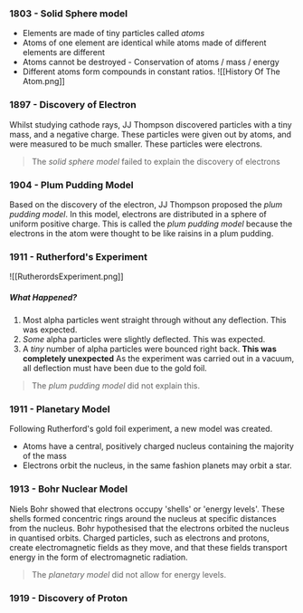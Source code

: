 ### 1803 - Solid Sphere model
- Elements are made of tiny particles called *atoms*
- Atoms of one element are identical while atoms made of different elements are different
- Atoms cannot be destroyed - Conservation of atoms / mass / energy
- Different atoms form compounds in constant ratios.
![[History Of The Atom.png]]
### 1897 - Discovery of Electron
Whilst studying cathode rays, JJ Thompson discovered particles with a tiny mass, and a negative charge. These particles were given out by atoms, and were measured to be much smaller. These particles were electrons.
> The *solid sphere model* failed to explain the discovery of electrons

### 1904 - Plum Pudding Model
Based on the discovery of the electron, JJ Thompson proposed the *plum pudding model*. In this model, electrons are distributed in a sphere of uniform positive charge. 
This is called the *plum pudding model* because the electrons in the atom were thought to be like raisins in a plum pudding.
### 1911 - Rutherford's Experiment
![[RutherordsExperiment.png]]
##### What Happened?
1. Most alpha particles went straight through without any deflection. This was expected.
2. *Some* alpha particles were slightly deflected. This was expected.
3. A *tiny* number of alpha particles were bounced right back. **This was completely unexpected**
As the experiment was carried out in a vacuum, all deflection must have been due to the gold foil.
> The *plum pudding model* did not explain this.
### 1911 - Planetary Model
Following Rutherford's gold foil experiment, a new model was created.
- Atoms have a central, positively charged nucleus containing the majority of the mass
- Electrons orbit the nucleus, in the same fashion planets may orbit a star.
### 1913 - Bohr Nuclear Model
Niels Bohr showed that electrons occupy 'shells' or 'energy levels'. These shells formed concentric rings around the nucleus at specific distances from the nucleus.
Bohr hypothesised that the electrons orbited the nucleus in quantised orbits.
Charged particles, such as electrons and protons, create electromagnetic fields as they move, and that these fields transport energy in the form of electromagnetic radiation.
> The *planetary model* did not allow for energy levels.

### 1919 - Discovery of Proton
